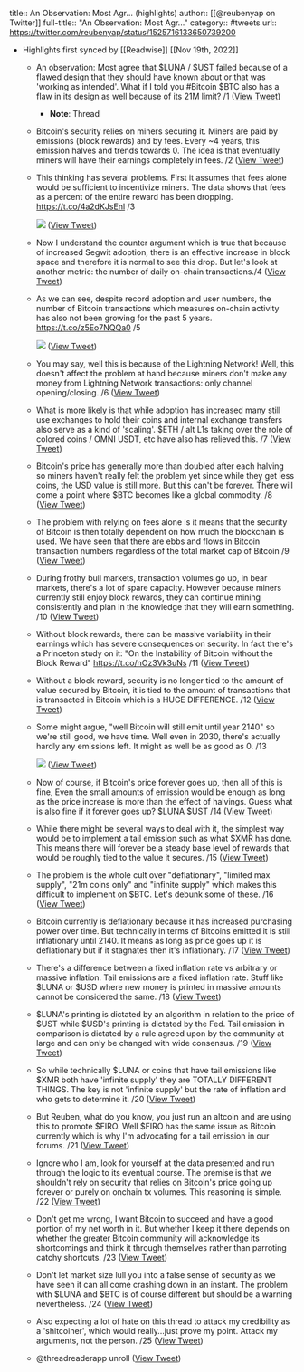 title:: An Observation: Most Agr... (highlights)
author:: [[@reubenyap on Twitter]]
full-title:: "An Observation: Most Agr..."
category:: #tweets
url:: https://twitter.com/reubenyap/status/1525716133650739200

- Highlights first synced by [[Readwise]] [[Nov 19th, 2022]]
	- An observation: Most agree that $LUNA / $UST failed because of a flawed design that they should have known about or that was 'working as intended'. What if I told you #Bitcoin $BTC also has a flaw in its design as well because of its 21M limit? /1 ([View Tweet](https://twitter.com/reubenyap/status/1525716133650739200))
		- **Note**: Thread
	- Bitcoin's security relies on miners securing it. Miners are paid by emissions (block rewards) and by fees. Every ~4 years, this emission halves and trends towards 0. The idea is that eventually miners will have their earnings completely in fees. /2 ([View Tweet](https://twitter.com/reubenyap/status/1525716137287159808))
	- This thinking has several problems. First it assumes that fees alone would be sufficient to incentivize miners. The data shows that fees as a percent of the entire reward has been dropping. https://t.co/4a2dKJsEnl /3 
	  
	  ![](https://pbs.twimg.com/media/FSxhnu2UAAI3EJX.png) ([View Tweet](https://twitter.com/reubenyap/status/1525716151266791424))
	- Now I understand the counter argument which is true that because of increased Segwit adoption, there is an effective increase in block space and therefore it is normal to see this drop. But let's look at another metric: the number of daily on-chain transactions./4 ([View Tweet](https://twitter.com/reubenyap/status/1525716155570147329))
	- As we can see, despite record adoption and user numbers, the number of Bitcoin transactions which measures on-chain activity has also not been growing for the past 5 years. https://t.co/z5Eo7NQQa0 /5 
	  
	  ![](https://pbs.twimg.com/media/FSxiXcGVIAMP-aj.jpg) ([View Tweet](https://twitter.com/reubenyap/status/1525716163581181952))
	- You may say, well this is because of the Lightning Network! Well, this doesn't affect the problem at hand because miners don't make any money from Lightning Network transactions: only channel opening/closing. /6 ([View Tweet](https://twitter.com/reubenyap/status/1525716166697660416))
	- What is more likely is that while adoption has increased many still use exchanges to hold their coins and internal exchange transfers also serve as a kind of 'scaling'. $ETH / alt L1s taking over the role of colored coins / OMNI USDT, etc have also has relieved this. /7 ([View Tweet](https://twitter.com/reubenyap/status/1525716170279510017))
	- Bitcoin's price has generally more than doubled after each halving so miners haven't really felt the problem yet since while they get less coins, the USD value is still more. But this can't be forever. There will come a point where $BTC becomes like a global commodity. /8 ([View Tweet](https://twitter.com/reubenyap/status/1525716173798535168))
	- The problem with relying on fees alone is it means that the security of Bitcoin is then totally dependent on how much the blockchain is used. We have seen that there are ebbs and flows in Bitcoin transaction numbers regardless of the total market cap of Bitcoin /9 ([View Tweet](https://twitter.com/reubenyap/status/1525716176931655680))
	- During frothy bull markets, transaction volumes go up, in bear markets, there's a lot of spare capacity. However because miners currently still enjoy block rewards, they can continue mining consistently and plan in the knowledge that they will earn something. /10 ([View Tweet](https://twitter.com/reubenyap/status/1525716180849287168))
	- Without block rewards, there can be massive variability in their earnings which has severe consequences on security. In fact there's a Princeton study on it: "On the Instability of Bitcoin without the Block Reward" https://t.co/nOz3Vk3uNs /11 ([View Tweet](https://twitter.com/reubenyap/status/1525716184447918080))
	- Without a block reward, security is no longer tied to the amount of value secured by Bitcoin, it is tied to the amount of transactions that is transacted in Bitcoin which is a HUGE DIFFERENCE. /12 ([View Tweet](https://twitter.com/reubenyap/status/1525716188524781568))
	- Some might argue, "well Bitcoin will still emit until year 2140" so we're still good, we have time. Well even in 2030, there's actually hardly any emissions left. It might as well be as good as 0. /13 
	  
	  ![](https://pbs.twimg.com/media/FSxoHWKUUAA7tFe.png) ([View Tweet](https://twitter.com/reubenyap/status/1525716196158386176))
	- Now of course, if Bitcoin's price forever goes up, then all of this is fine, Even the small amounts of emission would be enough as long as the price increase is more than the effect of halvings. Guess what is also fine if it forever goes up? $LUNA $UST /14 ([View Tweet](https://twitter.com/reubenyap/status/1525716199308333056))
	- While there might be several ways to deal with it, the simplest way would be to implement a tail emission such as what $XMR has done. This means there will forever be a steady base level of rewards that would be roughly tied to the value it secures. /15 ([View Tweet](https://twitter.com/reubenyap/status/1525716202374299648))
	- The problem is the whole cult over "deflationary", "limited max supply", "21m coins only" and "infinite supply" which makes this difficult to implement on $BTC. Let's debunk some of these. /16 ([View Tweet](https://twitter.com/reubenyap/status/1525716205897519110))
	- Bitcoin currently is deflationary because it has increased purchasing power over time. But technically in terms of Bitcoins emitted it is still inflationary until 2140. It means as long as price goes up it is deflationary but if it stagnates then it's inflationary. /17 ([View Tweet](https://twitter.com/reubenyap/status/1525716209395634177))
	- There's a difference between a fixed inflation rate vs arbitrary or massive inflation. Tail emissions are a fixed inflation rate. Stuff like $LUNA or $USD where new money is printed in massive amounts cannot be considered the same. /18 ([View Tweet](https://twitter.com/reubenyap/status/1525716212075745280))
	- $LUNA's printing is dictated by an algorithm in relation to the price of $UST while $USD's printing is dictated by the Fed. Tail emission in comparison is dictated by a rule agreed upon by the community at large and can only be changed with wide consensus. /19 ([View Tweet](https://twitter.com/reubenyap/status/1525716215598960640))
	- So while technically $LUNA or coins that have tail emissions like $XMR both have 'infinite supply' they are TOTALLY DIFFERENT THINGS. The key is not 'infinite supply' but the rate of inflation and who gets to determine it. /20 ([View Tweet](https://twitter.com/reubenyap/status/1525716219235405824))
	- But Reuben, what do you know, you just run an altcoin and are using this to promote $FIRO. Well $FIRO has the same issue as Bitcoin currently which is why I'm advocating for a tail emission in our forums. /21 ([View Tweet](https://twitter.com/reubenyap/status/1525716222808969216))
	- Ignore who I am, look for yourself at the data presented and run through the logic to its eventual course. The premise is that we shouldn't rely on security that relies on Bitcoin's price going up forever or purely on onchain tx volumes. This reasoning is simple. /22 ([View Tweet](https://twitter.com/reubenyap/status/1525716226277748738))
	- Don't get me wrong, I want Bitcoin to succeed and have a good portion of my net worth in it. But whether I keep it there depends on whether the greater Bitcoin community will acknowledge its shortcomings and think it through themselves rather than parroting catchy shortcuts. /23 ([View Tweet](https://twitter.com/reubenyap/status/1525716229859618817))
	- Don't let market size lull you into a false sense of security as we have seen it can all come crashing down in an instant. The problem with $LUNA and $BTC is of course different but should be a warning nevertheless. /24 ([View Tweet](https://twitter.com/reubenyap/status/1525716233416417281))
	- Also expecting a lot of hate on this thread to attack my credibility as a 'shitcoiner', which would really...just prove my point. Attack my arguments, not the person. /25 ([View Tweet](https://twitter.com/reubenyap/status/1525716236448829441))
	- @threadreaderapp unroll ([View Tweet](https://twitter.com/reubenyap/status/1525740397418336256))